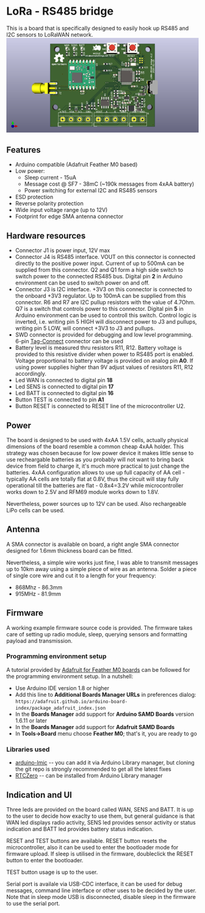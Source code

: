 # LoRa - RS485 bridge

This is a board that is specifically designed to easily hook up RS485 and I2C sensors to LoRaWAN network.
![](lora-rs485-bridge.png)

## Features

* Arduino compatible (Adafruit Feather M0 based)
* Low power:
  * Sleep current - 15uA
  * Message cost @ SF7 - 38mC (~190k messages from 4xAA battery)
  * Power switching for external I2C and RS485 sensors
* ESD protection
* Reverse polarity protection
* Wide input voltage range (up to 12V)
* Footprint for edge SMA antenna connector 

## Hardware resources

 * Connector J1 is power input, 12V max
 * Connector J4 is RS485 interface. VOUT on this connector is connected directly to the positive power input. Current of up to 500mA can be supplied from this connector. Q2 and Q1 form a high side switch to switch power to the connected RS485 bus. Digital pin **2** in Arduino environment can be used to switch power on and off.
 * Connector J3 is I2C interface. +3V3 on this connector is connected to the onboard +3V3 regulator. Up to 100mA can be supplied from this connector. R6 and R7 are I2C pullup resistors with the value of 4.7Ohm. Q7 is a switch that controls power to this connector. Digital pin **5** in Arduino environment can be used to controll this switch. Control logic is inverted, i.e. writing pin 5 HIGH will disconnect power to J3 and pullups, writing pin 5 LOW, will connect +3V3 to J3 and pullups.
 * SWD connector is provided for debugging and low level programming. 6-pin [Tag-Connect](https://www.tag-connect.com/product-category/products/cables/6-pin-target) connector can be used
 * Battery level is measured thru resistors R11, R12. Battery voltage is provided to this resistive divider when power to RS485 port is enabled. Voltage proportional to battery voltage is provided on analog pin **A0**. If using power supplies higher than 9V adjust values of resistors R11, R12 accordingly.
 * Led WAN is connected to digital pin **18**
 * Led SENS is connected to digital pin **17**
 * Led BATT is connected to digital pin **16**
 * Button TEST is connected to pin **A1**
 * Button RESET is connected to RESET line of the microcontroller U2.


## Power

The board is designed to be used with 4xAA 1.5V cells, actually physical dimensions of the board resemble a common cheap 4xAA holder. This strategy was chosen because for low power device it makes little sense to use recheargable batteries as you probably will not want to bring back device from field to charge it, it's much more practical to just change the batteries. 4xAA configuration allows to use up full capacity of AA cell - typically AA cells are totally flat at 0.8V, thus the circuit will stay fully operational till the batteries are flat - 0.8x4=3.2V while microcontroller works down to 2.5V and RFM69 module works down to 1.8V. 

Nevertheless, power sources up to 12V can be used. Also rechargeable LiPo cells can be used. 

## Antenna

A SMA connector is available on board, a right angle SMA connector designed for 1.6mm thickness board can be fitted. 

Nevertheless, a simple wire works just fine, I was able to transmit messages up to 10km away using a simple piece of wire as an antenna. Solder a piece of single core wire and cut it to a length for your frequency:
 * 868Mhz - 86.3mm
 * 915MHz - 81.9mm

## Firmware

A working example firmware source code is provided. The firmware takes care of setting up radio module, sleep, querying sensors and formatting payload and transmission. 

### Programming environment setup

A tutorial provided by [Adafruit for Feather M0 boards](https://learn.adafruit.com/adafruit-feather-m0-basic-proto/setup) can be followed for the programming environment setup. In a nutshell:

 * Use Arduino IDE version 1.8 or higher
 * Add this line to **Additional Boards Manager URLs** in preferences dialog: `https://adafruit.github.io/arduino-board-index/package_adafruit_index.json`
 * In the **Boards Manager** add support for **Arduino SAMD Boards** version 1.6.11 or later
 * In the **Boards Manager** add support for **Adafruit SAMD Boards**
 * In **Tools->Board** menu choose **Feather M0**; that's it, you are ready to go

### Libraries used

 * [arduino-lmic](https://github.com/mcci-catena/arduino-lmic) -- you can add it via Arduino Library manager, but cloning the git repo is strongly recommended to get all the latest fixes
 * [RTCZero](https://github.com/arduino-libraries/RTCZero) -- can be installed from Arduino Library manager

## Indication and UI

Three leds are provided on the board called WAN, SENS and BATT. It is up to the user to decide how exaclty to use them, but general guidance is that WAN led displays radio activity, SENS led provides sensor activity or status indication and BATT led provides battery status indication.

RESET and TEST buttons are available. RESET button resets the microcontroller, also it can be used to enter the bootloader mode for firmware upload. If sleep is utilised in the firmware, doubleclick the RESET button to enter the bootloader.

TEST button usage is up to the user.

Serial port is availale via USB-CDC interface, it can be used for debug messages, command line interface or other uses to be decided by the user. Note that in sleep mode USB is disconnected, disable sleep in the firmware to use the serial port.


